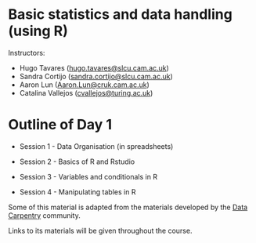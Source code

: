 # Basic statistics and data handling (using R)

Instructors: 

* Hugo Tavares (hugo.tavares@slcu.cam.ac.uk)
* Sandra Cortijo (sandra.cortijo@slcu.cam.ac.uk)
* Aaron Lun (Aaron.Lun@cruk.cam.ac.uk)
* Catalina Vallejos (cvallejos@turing.ac.uk)

# Outline of Day 1

* Session 1 - Data Organisation (in spreadsheets)

* Session 2 - Basics of R and Rstudio

* Session 3 - Variables and conditionals in R

* Session 4 - Manipulating tables in R

Some of this material is adapted from the materials developed by the 
[Data Carpentry](http://www.datacarpentry.org/) community. 

Links to its materials will be given throughout the course. 

